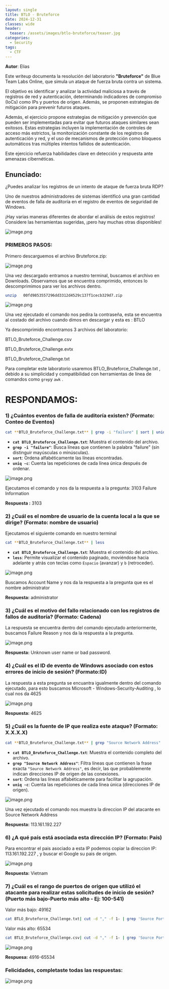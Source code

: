 ```yaml
---
layout: single
title: BTLO - Bruteforce
date: 2024-12-31
classes: wide
header:
  teaser: /assets/images/btlo-bruteforce/teaser.jpg
categories:
  - Security
tags:
  - CTF
---
```


**Autor**: Elias

Este writeup documenta la resolución del laboratorio **"Bruteforce"** de Blue Team Labs Online, que simula un ataque de fuerza bruta contra un sistema. 

El objetivo es identificar y analizar la actividad maliciosa a través de registros de red y autenticación, determinando indicadores de compromiso (IoCs) como IPs y puertos de origen. Además, se proponen estrategias de mitigación para prevenir futuros ataques. 

Además, el ejercicio propone estrategias de mitigación y prevención que pueden ser implementadas para evitar que futuros ataques similares sean exitosos. Estas estrategias incluyen la implementación de controles de acceso más estrictos, la monitorización constante de los registros de autenticación y red, y el uso de mecanismos de protección como bloqueos automáticos tras múltiples intentos fallidos de autenticación.

Este ejercicio refuerza habilidades clave en detección y respuesta ante amenazas cibernéticas.

## **Enunciado:**

¿Puedes analizar los registros de un intento de ataque de fuerza bruta RDP?

Uno de nuestros administradores de sistemas identificó una gran cantidad de eventos de falla de auditoría en el registro de eventos de seguridad de Windows.

¡Hay varias maneras diferentes de abordar el análisis de estos registros! Considere las herramientas sugeridas, ¡pero hay muchas otras disponibles!

![image.png](/assets/images/btlo-bruteforce/9e4b3e96-c3f7-4c6b-8853-da7644533221.png)

### PRIMEROS PASOS:

Primero descarguemos el archivo Bruteforce.zip:

![image.png](/assets/images/btlo-bruteforce/e3a12b6d-ac61-4a74-a33b-6908d1881a8c.png)

Una vez descargado entramos a nuestro terminal, buscamos el archivo en Downloads. Observamos que se encuentra comprimido, entonces lo descomprimimos para ver los archivos dentro.

<aside>

```bash
unzip   00fd9853557296dd3312d4529c137f1cecb329d7.zip
```

</aside>

![image.png](/assets/images/btlo-bruteforce/87c1b2cb-ec54-4e44-8059-8f833cb1be55.png)

Una vez ejecutado el comando nos pedira la contraseña, esta se encuentra al costado del archivo cuando dimos en descargar y esta es :  BTLO

Ya descomprimido encontramos 3 archivos del laboratorio:

BTLO_Bruteforce_Challenge.csv

BTLO_Bruteforce_Challenge.evtx

BTLO_Bruteforce_Challenge.txt

Para completar este laboratorio usaremos BTLO_Bruteforce_Challenge.txt , debido a su simplicidad y compatibilidad con herramientas de línea de comandos como `grep`y `awk` .

# **RESPONDAMOS:**

### **1) ¿Cuántos eventos de falla de auditoría existen? (Formato: Conteo de Eventos)**

```bash
cat **BTLO_Bruteforce_Challenge.txt** | grep -i "failure" | sort | uniq -c
```

- **`cat BTLO_Bruteforce_Challenge.txt`**: Muestra el contenido del archivo.
- **`grep -i "failure"`**: Busca líneas que contienen la palabra "failure" (sin distinguir mayúsculas o minúsculas).
- **`sort`**:  Ordena alfabéticamente las líneas encontradas.
- **`uniq -c`**: Cuenta las repeticiones de cada línea única después de ordenar.

![image.png](/assets/images/btlo-bruteforce/93dd4248-a69f-408b-94c3-1fb108e07b88.png)

Ejecutamos el comando y nos da la respuesta a la pregunta: 3103 Failure Information

**Respuesta :** 3103

### **2) ¿Cuál es el nombre de usuario de la cuenta local a la que se dirige? (Formato: nombre de usuario)**

Ejecutamos el siguiente comando en nuestro terminal

```bash
cat **BTLO_Bruteforce_Challenge.txt** | less
```

- **`cat BTLO_Bruteforce_Challenge.txt`**: Muestra el contenido del archivo.
- **`less`**: Permite visualizar el contenido paginado, moviéndose hacia adelante y atrás con teclas como `Espacio` (avanzar) y `b` (retroceder).

![image.png](/assets/images/btlo-bruteforce/6b3c9840-c2f0-49bc-bd33-aa438ca4cacf.png)

Buscamos Account Name y nos da la respuesta a la pregunta que es el nombre administrator

**Respuesta:** administrator

### **3) ¿Cuál es el motivo del fallo relacionado con los registros de fallos de auditoría? (Formato: Cadena**)

La respuesta se encuentra dentro del comando ejecutado anteriormente, buscamos Failure Reason y nos da la respuesta a la pregunta.

![image.png](/assets/images/btlo-bruteforce/5f4cd1c4-16ee-4e32-b844-88ea9cd2e979.png)

**Respuesta:** Unknown user name or bad password.

### **4) ¿Cuál es el ID de evento de Windows asociado con estos errores de inicio de sesión? (Formato:ID)**

La respuesta a esta pregunta se encuantra igualmente dentro del comando ejecutado, para esto buscamos Microsoft - Windows-Security-Auditing , lo cual  nos da 4625

![image.png](/assets/images/btlo-bruteforce/91e24a4f-803c-46cf-bc83-961e565cc7f1.png)

**Respuesta:** 4625

### **5) ¿Cuál es la fuente de IP que realiza este ataque? (Formato: X.X.X.X)**

```bash
cat **BTLO_Bruteforce_Challenge.txt** | grep "Source Network Address" | sort | uniq -c
```

- **`cat BTLO_Bruteforce_Challenge.txt`**: Muestra el contenido completo del archivo.
- **`grep "Source Network Address"`**: Filtra líneas que contienen la frase exacta `"Source Network Address"`, es decir, las que probablemente indican direcciones IP de origen de las conexiones.
- **`sort`**: Ordena las líneas alfabéticamente para facilitar la agrupación.
- **`uniq -c`**: Cuenta las repeticiones de cada línea única (direcciones IP de origen).

![image.png](/assets/images/btlo-bruteforce/93263cfb-5974-4868-8a29-1a980336ee09.png)

Una vez ejecutado el comando nos muestra la direccion IP del atacante en Source Network Address

**Respuesta:** 113.161.192.227

### **6) ¿A qué país está asociada esta dirección IP? (Formato: País)**

Para encontrar el pais asociado a esta IP podemos copiar la direccion IP:  113.161.192.227 , y buscar el Google su pais de origen.

![image.png](/assets/images/btlo-bruteforce/919a18c5-00ce-4713-bf5c-50fb8f2b6b1d.png)

**Respuesta:** Vietnam

### **7) ¿Cuál es el rango de puertos de origen que utilizó el atacante para realizar estas solicitudes de inicio de sesión? (Puerto más bajo-Puerto más alto - Ej: 100-541)**

Valor más bajo: 49162

```bash
cat BTLO_Bruteforce_Challenge.txt| cut -d "," -f 1- | grep 'Source Port' | grep -v '-' | cut -d ":" -f 2 | sort -n | head -1
```

Valor más alto: 65534

```bash
cat BTLO_Bruteforce_Challenge.csv| cut -d "," -f 1- | grep 'Source Port' | grep -v '-' | cut -d ":" -f 2 | sort -n | tail -1
```

![image.png](/assets/images/btlo-bruteforce/d59aec0f-5ef6-4e18-b55d-dfe1b40086b0.png)

**Respuesa:** 4916-65534

### Felicidades, completaste todas las respuestas:

![image.png](/assets/images/btlo-bruteforce/c4f1c57e-f657-465e-89e3-b93a8cd8bef8.png)